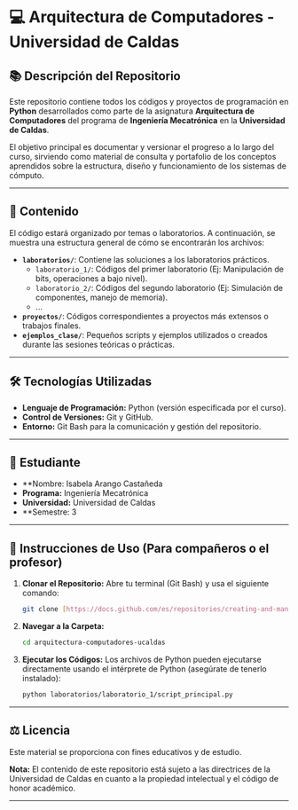# 💻 Arquitectura de Computadores - Universidad de Caldas

## 📚 Descripción del Repositorio

Este repositorio contiene todos los códigos y proyectos de programación en **Python** desarrollados como parte de la asignatura **Arquitectura de Computadores** del programa de **Ingeniería Mecatrónica** en la **Universidad de Caldas**.

El objetivo principal es documentar y versionar el progreso a lo largo del curso, sirviendo como material de consulta y portafolio de los conceptos aprendidos sobre la estructura, diseño y funcionamiento de los sistemas de cómputo.

---

## 🚀 Contenido

El código estará organizado por temas o laboratorios. A continuación, se muestra una estructura general de cómo se encontrarán los archivos:

* **`laboratorios/`**: Contiene las soluciones a los laboratorios prácticos.
    * `laboratorio_1/`: Códigos del primer laboratorio (Ej: Manipulación de bits, operaciones a bajo nivel).
    * `laboratorio_2/`: Códigos del segundo laboratorio (Ej: Simulación de componentes, manejo de memoria).
    * ...
* **`proyectos/`**: Códigos correspondientes a proyectos más extensos o trabajos finales.
* **`ejemplos_clase/`**: Pequeños scripts y ejemplos utilizados o creados durante las sesiones teóricas o prácticas.

---

## 🛠️ Tecnologías Utilizadas

* **Lenguaje de Programación:** Python (versión especificada por el curso).
* **Control de Versiones:** Git y GitHub.
* **Entorno:** Git Bash para la comunicación y gestión del repositorio.

---

## 👤 Estudiante

* **Nombre: Isabela Arango Castañeda
* **Programa:** Ingeniería Mecatrónica
* **Universidad:** Universidad de Caldas
* **Semestre: 3

---

## 📝 Instrucciones de Uso (Para compañeros o el profesor)

1.  **Clonar el Repositorio:** Abre tu terminal (Git Bash) y usa el siguiente comando:
    ```bash
    git clone [https://docs.github.com/es/repositories/creating-and-managing-repositories/quickstart-for-repositories](https://docs.github.com/es/repositories/creating-and-managing-repositories/quickstart-for-repositories)
    ```
2.  **Navegar a la Carpeta:**
    ```bash
    cd arquitectura-computadores-ucaldas
    ```
3.  **Ejecutar los Códigos:** Los archivos de Python pueden ejecutarse directamente usando el intérprete de Python (asegúrate de tenerlo instalado):
    ```bash
    python laboratorios/laboratorio_1/script_principal.py
    ```

---

## ⚖️ Licencia

Este material se proporciona con fines educativos y de estudio.

**Nota:** El contenido de este repositorio está sujeto a las directrices de la Universidad de Caldas en cuanto a la propiedad intelectual y el código de honor académico.

---
